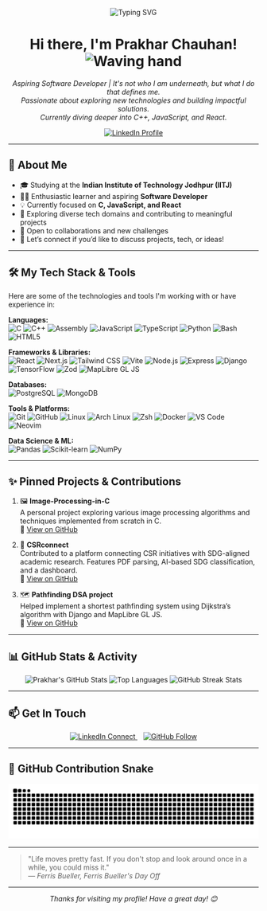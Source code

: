 <p align="center">
  <!-- Optional: Add a header image or GIF here -->
  <!-- <img src="https://your-image-url.com/banner.gif" alt="Prakhar54-byte - GitHub Profile Banner" width="800"/> -->
</p>

<p align="center">
  <img src="https://readme-typing-svg.demolab.com?font=Fira+Code&pause=1200&center=true&width=500&lines=Code.+Commit.+Repeat.+%F0%9F%94%81;Building+cool+stuff+%F0%9F%9A%80;Powered+by+chai+and+curiosity+%E2%98%95%F0%9F%A7%A0;Clean+code+is+my+superpower+%F0%9F%92%BB" alt="Typing SVG" />
</p>




<h1 align="center">
  Hi there, I'm Prakhar Chauhan! <img src="https://media.giphy.com/media/hvRJCLFzcasrR4ia7z/giphy.gif" width="35px" alt="Waving hand"/>
</h1>


<p align="center">
  <em>Aspiring Software Developer | It's not who I am underneath, but what I do that defines me.<br>
  Passionate about exploring new technologies and building impactful solutions.<br>
  Currently diving deeper into C++, JavaScript, and React.</em>
</p>

<p align="center">
  <a href="https://www.linkedin.com/in/prakhar-chauhan-9a32b52b4/" target="_blank" rel="noopener noreferrer">
    <img src="https://img.shields.io/badge/LinkedIn-Prakhar%20Chauhan-0077B5?style=for-the-badge&logo=linkedin&logoColor=white" alt="LinkedIn Profile"/>
  </a>
</p>

---

## 🚀 About Me

- 🎓 Studying at the **Indian Institute of Technology Jodhpur (IITJ)**
- 👨‍💻 Enthusiastic learner and aspiring **Software Developer**
- 💡 Currently focused on **C, JavaScript, and React**
- 🌱 Exploring diverse tech domains and contributing to meaningful projects
- 🤝 Open to collaborations and new challenges
- 💬 Let’s connect if you’d like to discuss projects, tech, or ideas!

---

## 🛠️ My Tech Stack & Tools

Here are some of the technologies and tools I'm working with or have experience in:

**Languages:**  
<img src="https://img.shields.io/badge/C-A8B9CC?style=for-the-badge&logo=c&logoColor=black" alt="C"/>
<img src="https://img.shields.io/badge/C++-00599C?style=for-the-badge&logo=cplusplus&logoColor=white" alt="C++"/>
<img src="https://img.shields.io/badge/Assembly-6E4C13?style=for-the-badge&logoColor=white" alt="Assembly"/>
<img src="https://img.shields.io/badge/JavaScript-F7DF1E?style=for-the-badge&logo=javascript&logoColor=black" alt="JavaScript"/>
<img src="https://img.shields.io/badge/TypeScript-3178C6?style=for-the-badge&logo=typescript&logoColor=white" alt="TypeScript"/>
<img src="https://img.shields.io/badge/Python-3776AB?style=for-the-badge&logo=python&logoColor=white" alt="Python"/>
<img src="https://img.shields.io/badge/Bash-4EAA25?style=for-the-badge&logo=gnubash&logoColor=white" alt="Bash"/>
<img src="https://img.shields.io/badge/HTML5-E34F26?style=for-the-badge&logo=html5&logoColor=white" alt="HTML5"/>

**Frameworks & Libraries:**  
<img src="https://img.shields.io/badge/React-61DAFB?style=for-the-badge&logo=react&logoColor=black" alt="React"/>
<img src="https://img.shields.io/badge/Next.js-000000?style=for-the-badge&logo=next.js&logoColor=white" alt="Next.js"/>
<img src="https://img.shields.io/badge/Tailwind_CSS-38B2AC?style=for-the-badge&logo=tailwind-css&logoColor=white" alt="Tailwind CSS"/>
<img src="https://img.shields.io/badge/Vite-646CFF?style=for-the-badge&logo=vite&logoColor=white" alt="Vite"/>
<img src="https://img.shields.io/badge/Node.js-339933?style=for-the-badge&logo=nodedotjs&logoColor=white" alt="Node.js"/>
<img src="https://img.shields.io/badge/Express-000000?style=for-the-badge&logo=express&logoColor=white" alt="Express"/>
<img src="https://img.shields.io/badge/Django-092E20?style=for-the-badge&logo=django&logoColor=white" alt="Django"/>
<img src="https://img.shields.io/badge/TensorFlow-FF6F00?style=for-the-badge&logo=tensorflow&logoColor=white" alt="TensorFlow"/>
<img src="https://img.shields.io/badge/Zod-3C3C3C?style=for-the-badge&logoColor=white" alt="Zod"/>
<img src="https://img.shields.io/badge/MapLibre%20GL%20JS-36A3EB?style=for-the-badge&logo=mapbox&logoColor=white" alt="MapLibre GL JS"/>

**Databases:**  
<img src="https://img.shields.io/badge/PostgreSQL-4169E1?style=for-the-badge&logo=postgresql&logoColor=white" alt="PostgreSQL"/>
<img src="https://img.shields.io/badge/MongoDB-47A248?style=for-the-badge&logo=mongodb&logoColor=white" alt="MongoDB"/>

**Tools & Platforms:**  
<img src="https://img.shields.io/badge/Git-F05032?style=for-the-badge&logo=git&logoColor=white" alt="Git"/>
<img src="https://img.shields.io/badge/GitHub-181717?style=for-the-badge&logo=github&logoColor=white" alt="GitHub"/>
<img src="https://img.shields.io/badge/Linux-FCC624?style=for-the-badge&logo=linux&logoColor=black" alt="Linux"/>
<img src="https://img.shields.io/badge/Arch_Linux-1793D1?style=for-the-badge&logo=arch-linux&logoColor=white" alt="Arch Linux"/>
<img src="https://img.shields.io/badge/Zsh-89e051?style=for-the-badge&logo=gnu-bash&logoColor=black" alt="Zsh"/>
<img src="https://img.shields.io/badge/Docker-2496ED?style=for-the-badge&logo=docker&logoColor=white" alt="Docker"/>
<img src="https://img.shields.io/badge/VS%20Code-007ACC?style=for-the-badge&logo=visualstudiocode&logoColor=white" alt="VS Code"/>
<img src="https://img.shields.io/badge/Neovim-57A143?style=for-the-badge&logo=neovim&logoColor=white" alt="Neovim"/>

**Data Science & ML:**  
<img src="https://img.shields.io/badge/Pandas-150458?style=for-the-badge&logo=pandas&logoColor=white" alt="Pandas"/>
<img src="https://img.shields.io/badge/scikit--learn-F7931E?style=for-the-badge&logo=scikit-learn&logoColor=white" alt="Scikit-learn"/>
<img src="https://img.shields.io/badge/NumPy-013243?style=for-the-badge&logo=numpy&logoColor=white" alt="NumPy"/>

---

## ✨ Pinned Projects & Contributions

1. 🖼️ **Image-Processing-in-C**  
   A personal project exploring various image processing algorithms and techniques implemented from scratch in C.  
   🔗 [View on GitHub](https://github.com/Prakhar54-byte/Image-Processing-in-C)

2. 🤝 **CSRconnect**  
   Contributed to a platform connecting CSR initiatives with SDG-aligned academic research. Features PDF parsing, AI-based SDG classification, and a dashboard.  
   🔗 [View on GitHub](https://github.com/prasangeet/CSRconnect)

3. 🗺️ **Pathfinding DSA project**  
   Helped implement a shortest pathfinding system using Dijkstra’s algorithm with Django and MapLibre GL JS.  
   🔗 [View on GitHub](https://github.com/prasangeet/Pathfinding-DSA-project)

---

## 📊 GitHub Stats & Activity

<p align="center">
  <img src="https://github-readme-stats.vercel.app/api?username=Prakhar54-byte&show_icons=true&theme=tokyonight&count_private=true&hide_border=true&rank_icon=github" alt="Prakhar's GitHub Stats" height="170"/>
  <img src="https://github-readme-stats.vercel.app/api/top-langs/?username=Prakhar54-byte&layout=compact&theme=tokyonight&hide_border=true" alt="Top Languages" height="170"/>
  <img src="https://github-readme-streak-stats-eight.vercel.app/?user=Prakhar54-byte&theme=tokyonight&hide_border=true" alt="GitHub Streak Stats" height="170"/>
</p>


---

## 📫 Get In Touch

<p align="center">
  <a href="https://www.linkedin.com/in/prakhar-chauhan-9a32b52b4/" target="_blank" rel="noopener noreferrer">
    <img src="https://img.shields.io/badge/LinkedIn-Connect-0077B5?style=social&logo=linkedin" alt="LinkedIn Connect"/>
  </a>
  &nbsp;&nbsp;
  <a href="https://github.com/Prakhar54-byte" target="_blank" rel="noopener noreferrer">
    <img src="https://img.shields.io/badge/GitHub-Follow-181717?style=social&logo=github" alt="GitHub Follow"/>
  </a>
</p>

---

## 🐍 GitHub Contribution Snake

<p align="center">
  <img src="https://github.com/Prakhar54-byte/Prakhar54-byte/blob/output/github-contribution-grid-snake-dark.svg" alt="GitHub Contribution Snake"/>
</p>

---



> "Life moves pretty fast. If you don't stop and look around once in a while, you could miss it."  
> <em>— Ferris Bueller, Ferris Bueller's Day Off</em>

---

<p align="center">
  <em>Thanks for visiting my profile! Have a great day! 😊</em>
</p>
